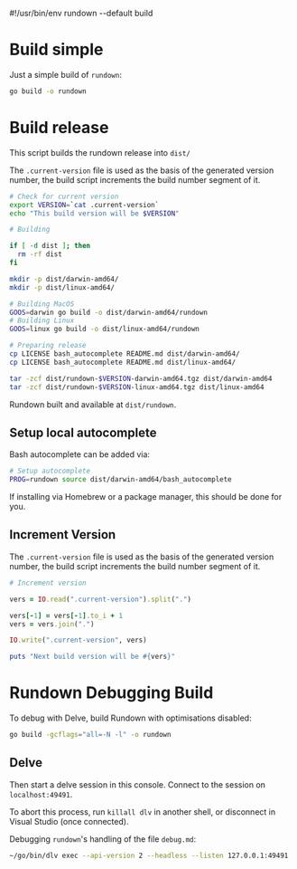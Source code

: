 #!/usr/bin/env rundown --default build

# Build simple <r label=build/>

Just a simple build of `rundown`:

``` bash reveal setup
go build -o rundown
```

# Build release <r label=release/>

This script builds the rundown release into `dist/`

The `.current-version` file is used as the basis of the generated version number, the build script increments the build number segment of it.

``` bash named stdout env
# Check for current version
export VERSION=`cat .current-version`
echo "This build version will be $VERSION"
```

``` bash named_all
# Building

if [ -d dist ]; then
  rm -rf dist
fi

mkdir -p dist/darwin-amd64/
mkdir -p dist/linux-amd64/

# Building MacOS
GOOS=darwin go build -o dist/darwin-amd64/rundown
# Building Linux
GOOS=linux go build -o dist/linux-amd64/rundown

# Preparing release
cp LICENSE bash_autocomplete README.md dist/darwin-amd64/
cp LICENSE bash_autocomplete README.md dist/linux-amd64/

tar -zcf dist/rundown-$VERSION-darwin-amd64.tgz dist/darwin-amd64
tar -zcf dist/rundown-$VERSION-linux-amd64.tgz dist/linux-amd64
```

Rundown built and available at `dist/rundown`.

## Setup local autocomplete <r label=autocomplete/>

Bash autocomplete can be added via:

``` bash reveal named
# Setup autocomplete
PROG=rundown source dist/darwin-amd64/bash_autocomplete
```

If installing via Homebrew or a package manager, this should be done for you.

## Increment Version <r label=incr/>

The `.current-version` file is used as the basis of the generated version number, the build script increments the build number segment of it.

``` ruby named stdout
# Increment version

vers = IO.read(".current-version").split(".")

vers[-1] = vers[-1].to_i + 1
vers = vers.join(".")

IO.write(".current-version", vers)

puts "Next build version will be #{vers}"
```

# Rundown Debugging Build <r label=debug/>

To debug with Delve, build Rundown with optimisations disabled:

``` bash reveal setup
go build -gcflags="all=-N -l" -o rundown
```

<r stop-ok comment="Don't continue into the Delve process by default, as it's hard to exit." />

## Delve <r label=delve/>

<r desc="Starts a delve remote debugging process"/>

Then start a delve session in this console. Connect to the session on `localhost:49491`.

To abort this process, run `killall dlv` in another shell, or disconnect in Visual Studio (once connected).

Debugging `rundown`'s handling of the file `debug.md`:

``` bash borg reveal
~/go/bin/dlv exec --api-version 2 --headless --listen 127.0.0.1:49491 ./rundown -- debug.md
```
